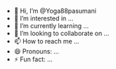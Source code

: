 - 👋 Hi, I’m @Yoga88pasumani
- 👀 I’m interested in ...
- 🌱 I’m currently learning ...
- 💞️ I’m looking to collaborate on ...
- 📫 How to reach me ...
- 😄 Pronouns: ...
- ⚡ Fun fact: ...

<!---
Yoga88pasumani/Yoga88pasumani is a ✨ special ✨ repository because its `README.md` (this file) appears on your GitHub profile.
You can click the Preview link to take a look at your changes.
--->
